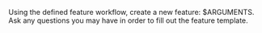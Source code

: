 Using the defined feature workflow, create a new feature: $ARGUMENTS. Ask any questions you may have in order to fill out the feature template.
